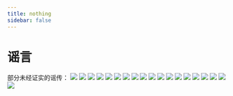 ```yaml
---
title: nothing
sidebar: false
---
```

# 谣言

部分未经证实的谣传：
![](/FLS/1.jpg)
![](/FLS/2.jpg)
![](/FLS/3.jpg)
![](/FLS/4.jpg)
![](/FLS/8项全能.jpg)
![](/FLS/5.jpg)
![](/FLS/6.jpg)
![](/FLS/7.jpg)
![](/FLS/8.jpg)
![](/FLS/9.jpg)
![](/FLS/10.jpg)
![](/FLS/12.jpg)
![](/FLS/13.jpg)
![](/FLS/14.jpg)
![](/FLS/15军训.jpg)
![](/FLS/16.jpg)
![](/FLS/17.png)
![](/FLS/18.jpg)
![](/FLS/19.jpg)
